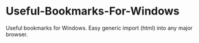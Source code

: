 # Useful-Bookmarks-For-Windows
Useful bookmarks for Windows. Easy generic import (html) into any major browser.
